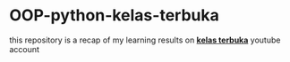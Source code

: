 # OOP-python-kelas-terbuka

this repository is a recap of my learning results on <a href="https://www.youtube.com/playlist?list=PLZS-MHyEIRo7ab0-EveSvf4CLdyOECMm0"><b>kelas terbuka</b></a> youtube account